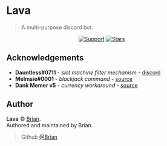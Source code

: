 # Lava

> A multi-purpose discord bot.

<div align="center">
  
[![Support](https://img.shields.io/discord/691416705917779999?color=007ACC&label=Support&style=for-the-badge)](https://discord.gg/memer)
[![Stars](https://img.shields.io/github/stars/BrianWasTaken/lava?color=007ACC&logo=github&style=for-the-badge)](.)

</div>

## Acknowledgements

- **Dauntless#0711** - _slot machine filter mechanism_ - [discord](https://discord.com/invite/Ha7pRB4)
- **Melmsie#0001** - _blackjack command_ - [source](https://blackjack.dankmemer.lol)
- **Dank Memer v5** - _currency workaround_ - [source](https://dankmemer.lol/source)

## Author

**Lava** © [Brian](https://github.com/BrianWasTaken).\
Authored and maintained by Brian.

> Github [@Brian](https://github.com/BrianWasTaken)

